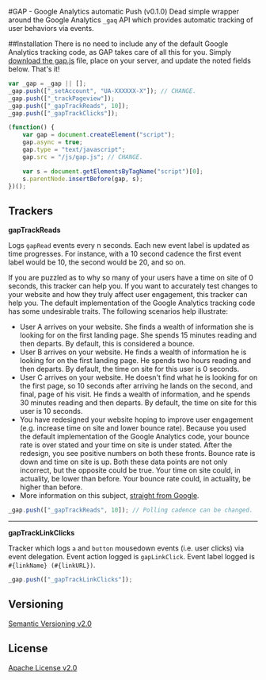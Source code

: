 #GAP - Google Analytics automatic Push (v0.1.0)
Dead simple wrapper around the Google Analytics ```_gaq``` API which provides automatic tracking of user behaviors via events.

##Installation
There is no need to include any of the default Google Analytics tracking code, as GAP takes care of all this for you. Simply [download the gap.js](https://raw.github.com/rockymadden/gap/master/gap.js) file, place on your server, and update the noted fields below. That's it!

```javascript
var _gap = _gap || [];
_gap.push(["_setAccount", "UA-XXXXXX-X"]); // CHANGE.
_gap.push(["_trackPageview"]);
_gap.push(["_gapTrackReads", 10]);
_gap.push(["_gapTrackClicks"]);

(function() {
	var gap = document.createElement("script");
	gap.async = true;
	gap.type = "text/javascript";
	gap.src = "/js/gap.js"; // CHANGE.

	var s = document.getElementsByTagName("script")[0];
	s.parentNode.insertBefore(gap, s);
})();
```

## Trackers

__gapTrackReads__

Logs ```gapRead``` events every n seconds. Each new event label is updated as time progresses. For instance, with a 10 second cadence the first event label would be 10, the second would be 20, and so on.

If you are puzzled as to why so many of your users have a time on site of 0 seconds, this tracker can help you. If you want to accurately test changes to your website and how they truly affect user engagement, this tracker can help you. The default implementation of the Google Analytics tracking code has some undesirable traits. The following scenarios help illustrate: 

* User A arrives on your website. She finds a wealth of information she is looking for on the first landing page. She spends 15 minutes reading and then departs. By default, this is considered a bounce.
* User B arrives on your website. He finds a wealth of information he is looking for on the first landing page. He spends two hours reading and then departs. By default, the time on site for this user is 0 seconds.
* User C arrives on your website. He doesn't find what he is looking for on the first page, so 10 seconds after arriving he lands on the second, and final, page of his visit. He finds a wealth of information, and he spends 30 minutes reading and then departs. By default, the time on site for this user is 10 seconds.
* You have redesigned your website hoping to improve user engagement (e.g. increase time on site and lower bounce rate). Because you used the default implementation of the Google Analytics code, your bounce rate is over stated and your time on site is under stated. After the redesign, you see positive numbers on both these fronts. Bounce rate is down and time on site is up. Both these data points are not only incorrect, but the opposite could be true. Your time on site could, in actuality, be lower than before. Your bounce rate could, in actuality, be higher than before.
* More information on this subject, [straight from Google](http://analytics.blogspot.com/2012/07/tracking-adjusted-bounce-rate-in-google.html).


```javascript
_gap.push(["_gapTrackReads", 10]); // Polling cadence can be changed.
```

-----

__gapTrackLinkClicks__

Tracker which logs ```a``` and ```button``` mousedown events (i.e. user clicks) via event delegation. Event action logged is ```gapLinkClick```. Event label logged is ```#{linkName} (#{linkURL})```.

```javascript
_gap.push(["_gapTrackLinkClicks"]);
```

## Versioning
[Semantic Versioning v2.0](http://semver.org/)

## License
[Apache License v2.0](http://www.apache.org/licenses/LICENSE-2.0)